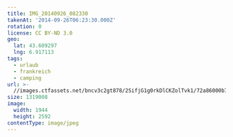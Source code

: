 ```yaml
---
title: IMG_20140926_082330
takenAt: '2014-09-26T06:23:30.000Z'
rotation: 0
license: CC BY-ND 3.0
geo:
  lat: 43.609297
  lng: 6.917113
tags:
  - urlaub
  - frankreich
  - camping
url: >-
  //images.ctfassets.net/bncv3c2gt878/2SifjG1g0rkDlCKZolTvk1/72a86000b7c3fabba399437d5d5deb59/img_20140926_082330_28278859236_o
size: 1319008
image:
  width: 1944
  height: 2592
contentType: image/jpeg
---
```



